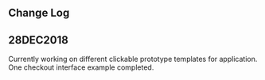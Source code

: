 Change Log
----------

28DEC2018
---------
Currently working on different clickable prototype templates for application.
One checkout interface example completed.

